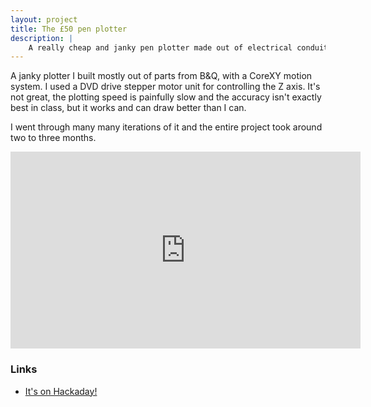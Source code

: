 ```yaml
---
layout: project
title: The £50 pen plotter
description: |
    A really cheap and janky pen plotter made out of electrical conduit, hot glue, plumbing pipe joiners, 5V stepper motors overvolted to 12V and some more hot glue. No 3D printer needed!
---
```


A janky plotter I built mostly out of parts from B&Q, with a CoreXY motion system. I used a DVD drive stepper motor unit for controlling the Z axis. It's not great, the plotting speed is painfully slow and the accuracy isn't exactly best in class, but it works and can draw better than I can.

I went through many many iterations of it and the entire project took around two to three months.

<iframe width="560" height="315" src="https://www.youtube-nocookie.com/embed/KlJWRQ5zkAk?si=1WORvUk9v-3Ie5KW" title="YouTube video player" frameborder="0" allow="accelerometer; autoplay; clipboard-write; encrypted-media; gyroscope; picture-in-picture; web-share" referrerpolicy="strict-origin-when-cross-origin" allowfullscreen></iframe>

### Links

- [It's on Hackaday!](https://hackaday.com/2023/03/19/the-50-pen-plotter/)
